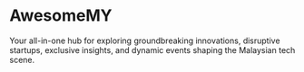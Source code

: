 # AwesomeMY
Your all-in-one hub for exploring groundbreaking innovations, disruptive startups, exclusive insights, and dynamic events shaping the Malaysian tech scene.